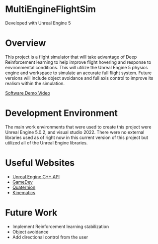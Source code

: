 # MultiEngineFlightSim

Developed with Unreal Engine 5

# Overview

This project is a flight simulator that will take advantage of Deep Reinforcement learning to help improve flight hovering and response to environmental conditions. This will utilize the Unreal Engine 5 physics engine and workspace to simulate an accurate full flight system. Future versions will include object avoidance and full axis control to improve its realism within the simulation. 

[Software Demo Video](https://www.loom.com/share/a1c6aaf452aa4aa784c24e1c407b6f2d)

# Development Environment
The main work environments that were used to create this project were Unreal Engine 5.0.2, and visual studio 2022. There were no external libraries used as of right now in this current version of this project but utilized all of the Unreal Engine libraries. 

# Useful Websites

* [Unreal Engine C++ API](https://docs.unrealengine.com/5.0/en-US/API/)
* [GameDev](https://www.gamedev.tv/)
* [Quaternion](https://en.wikipedia.org/wiki/Quaternion)
* [Kinematics](https://www.khanacademy.org/science/physics/one-dimensional-motion/kinematic-formulas/a/what-are-the-kinematic-formulas)

# Future Work

* Implement Reinforcement learning stabilization 
* Object avoidance
* Add directional control from the user
